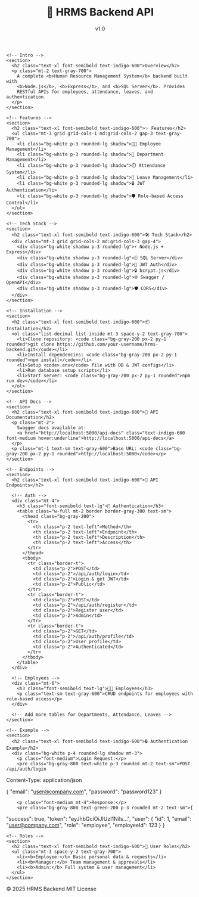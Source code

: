 <!DOCTYPE html>
<html lang="en">
<head>
  <meta charset="UTF-8" />
  <meta name="viewport" content="width=device-width, initial-scale=1.0" />
  <title>HRMS Backend API Docs</title>
  <script src="https://cdn.tailwindcss.com"></script>
</head>
<body class="bg-gray-100 text-gray-800 font-sans">

  <!-- Header -->
  <header class="bg-indigo-600 text-white py-6 shadow-lg">
    <div class="max-w-6xl mx-auto px-6 flex items-center justify-between">
      <h1 class="text-2xl font-bold">🏢 HRMS Backend API</h1>
      <span class="bg-white text-indigo-600 px-3 py-1 rounded-full text-sm font-medium shadow">v1.0</span>
    </div>
  </header>

  <!-- Main -->
  <main class="max-w-6xl mx-auto px-6 py-10 space-y-12">

    <!-- Intro -->
    <section>
      <h2 class="text-xl font-semibold text-indigo-600">Overview</h2>
      <p class="mt-2 text-gray-700">
        A complete <b>Human Resource Management System</b> backend built with
        <b>Node.js</b>, <b>Express</b>, and <b>SQL Server</b>. Provides
        RESTful APIs for employees, attendance, leaves, and authentication.
      </p>
    </section>

    <!-- Features -->
    <section>
      <h2 class="text-xl font-semibold text-indigo-600">✨ Features</h2>
      <ul class="mt-3 grid grid-cols-1 md:grid-cols-2 gap-3 text-gray-700">
        <li class="bg-white p-3 rounded-lg shadow">👨‍💼 Employee Management</li>
        <li class="bg-white p-3 rounded-lg shadow">🏢 Department Management</li>
        <li class="bg-white p-3 rounded-lg shadow">⏱️ Attendance System</li>
        <li class="bg-white p-3 rounded-lg shadow">🌴 Leave Management</li>
        <li class="bg-white p-3 rounded-lg shadow">🔒 JWT Authentication</li>
        <li class="bg-white p-3 rounded-lg shadow">🛡️ Role-based Access Control</li>
      </ul>
    </section>

    <!-- Tech Stack -->
    <section>
      <h2 class="text-xl font-semibold text-indigo-600">🛠️ Tech Stack</h2>
      <div class="mt-3 grid grid-cols-2 md:grid-cols-3 gap-4">
        <div class="bg-white shadow p-3 rounded-lg">⚡ Node.js + Express</div>
        <div class="bg-white shadow p-3 rounded-lg">🗄️ SQL Server</div>
        <div class="bg-white shadow p-3 rounded-lg">🔑 JWT Auth</div>
        <div class="bg-white shadow p-3 rounded-lg">🔒 bcrypt.js</div>
        <div class="bg-white shadow p-3 rounded-lg">🌐 Swagger / OpenAPI</div>
        <div class="bg-white shadow p-3 rounded-lg">🛡️ CORS</div>
      </div>
    </section>

    <!-- Installation -->
    <section>
      <h2 class="text-xl font-semibold text-indigo-600">📦 Installation</h2>
      <ol class="list-decimal list-inside mt-3 space-y-2 text-gray-700">
        <li>Clone repository: <code class="bg-gray-200 px-2 py-1 rounded">git clone https://github.com/your-username/hrms-backend.git</code></li>
        <li>Install dependencies: <code class="bg-gray-200 px-2 py-1 rounded">npm install</code></li>
        <li>Setup <code>.env</code> file with DB & JWT configs</li>
        <li>Run database setup scripts</li>
        <li>Start server: <code class="bg-gray-200 px-2 py-1 rounded">npm run dev</code></li>
      </ol>
    </section>

    <!-- API Docs -->
    <section>
      <h2 class="text-xl font-semibold text-indigo-600">📖 API Documentation</h2>
      <p class="mt-2">
        Swagger docs available at:
        <a href="http://localhost:5000/api-docs" class="text-indigo-600 font-medium hover:underline">http://localhost:5000/api-docs</a>
      </p>
      <p class="mt-1 text-sm text-gray-600">Base URL: <code class="bg-gray-200 px-2 py-1 rounded">http://localhost:5000</code></p>
    </section>

    <!-- Endpoints -->
    <section>
      <h2 class="text-xl font-semibold text-indigo-600">🚀 API Endpoints</h2>

      <!-- Auth -->
      <div class="mt-4">
        <h3 class="font-semibold text-lg">🔑 Authentication</h3>
        <table class="w-full mt-2 border border-gray-300 text-sm">
          <thead class="bg-gray-200">
            <tr>
              <th class="p-2 text-left">Method</th>
              <th class="p-2 text-left">Endpoint</th>
              <th class="p-2 text-left">Description</th>
              <th class="p-2 text-left">Access</th>
            </tr>
          </thead>
          <tbody>
            <tr class="border-t">
              <td class="p-2">POST</td>
              <td class="p-2">/api/auth/login</td>
              <td class="p-2">Login & get JWT</td>
              <td class="p-2">Public</td>
            </tr>
            <tr class="border-t">
              <td class="p-2">POST</td>
              <td class="p-2">/api/auth/register</td>
              <td class="p-2">Register user</td>
              <td class="p-2">Admin</td>
            </tr>
            <tr class="border-t">
              <td class="p-2">GET</td>
              <td class="p-2">/api/auth/profile</td>
              <td class="p-2">User profile</td>
              <td class="p-2">Authenticated</td>
            </tr>
          </tbody>
        </table>
      </div>

      <!-- Employees -->
      <div class="mt-6">
        <h3 class="font-semibold text-lg">👨‍💼 Employees</h3>
        <p class="text-sm text-gray-600">CRUD endpoints for employees with role-based access</p>
      </div>

      <!-- Add more tables for Departments, Attendance, Leaves -->
    </section>

    <!-- Example -->
    <section>
      <h2 class="text-xl font-semibold text-indigo-600">🔒 Authentication Example</h2>
      <div class="bg-white p-4 rounded-lg shadow mt-3">
        <p class="font-medium">Login Request:</p>
        <pre class="bg-gray-800 text-white p-3 rounded mt-2 text-sm">POST /api/auth/login
Content-Type: application/json

{
  "email": "user@company.com",
  "password": "password123"
}</pre>

        <p class="font-medium mt-4">Response:</p>
        <pre class="bg-gray-800 text-green-200 p-3 rounded mt-2 text-sm">{
  "success": true,
  "token": "eyJhbGciOiJIUzI1NiIs...",
  "user": {
    "id": 1,
    "email": "user@company.com",
    "role": "employee",
    "employeeId": 123
  }
}</pre>
      </div>
    </section>

    <!-- Roles -->
    <section>
      <h2 class="text-xl font-semibold text-indigo-600">👥 User Roles</h2>
      <ul class="mt-3 space-y-2 text-gray-700">
        <li><b>Employee:</b> Basic personal data & requests</li>
        <li><b>Manager:</b> Team management & approvals</li>
        <li><b>Admin:</b> Full system & user management</li>
      </ul>
    </section>
  </main>

  <!-- Footer -->
  <footer class="bg-gray-800 text-gray-200 py-4 mt-12">
    <div class="max-w-6xl mx-auto px-6 flex justify-between text-sm">
      <span>© 2025 HRMS Backend</span>
      <span>MIT License</span>
    </div>
  </footer>

</body>
</html>
